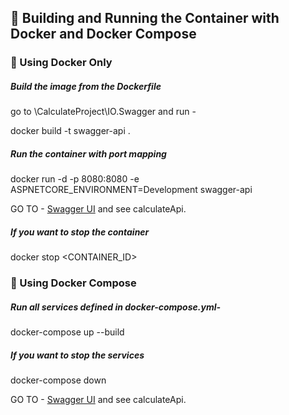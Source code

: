 ﻿## 🐳 Building and Running the Container with Docker and Docker Compose

### 🔹 Using Docker Only

##### Build the image from the Dockerfile
go to \CalculateProject\IO.Swagger and run -

docker build -t swagger-api .

##### Run the container with port mapping
docker run -d -p 8080:8080 -e ASPNETCORE_ENVIRONMENT=Development swagger-api

GO TO - [Swagger UI](http://localhost:8080/swagger/index.html) and see calculateApi.

##### If you want to stop the container
docker stop <CONTAINER_ID>

### 🔹 Using Docker Compose


##### Run all services defined in docker-compose.yml-
docker-compose up --build

##### If you want to stop the services
docker-compose down

GO TO - [Swagger UI](http://localhost:8080/swagger/index.html) and see calculateApi.



